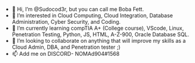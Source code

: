 - 👋 Hi, I’m @Sudocod3r, but you can call me Boba Fett.
- 👀 I’m interested in Cloud Computing, Cloud Integration, Database Administration, Cyber Security, and Coding.
- 🌱 I’m currently learning compTIA A+ (College course), VScode, Linux, Penetration Testing, Python, JS, HTML, A-Z-900, Oracle Database SQL.
- 💞️ I’m looking to collaborate on anything that will improve my skills as a Cloud Admin, DBA, and Penetration tester ;)
- 📫 Add me on DISCORD- NOMAd904#1568

<!---
Sudocod3r/Sudocod3r is a ✨ special ✨ repository because its `README.md` (this file) appears on your GitHub profile.
You can click the Preview link to take a look at your changes.
--->
